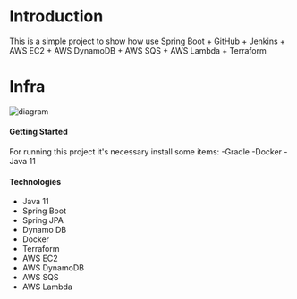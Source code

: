# Introduction 
This is a simple project to show how use Spring Boot + GitHub + Jenkins + AWS EC2 + AWS DynamoDB + AWS SQS + AWS Lambda + Terraform

# Infra
![diagram](diagram.png)

#### Getting Started
For running this project it's necessary install some items:
-Gradle
-Docker
-Java 11

#### Technologies
* Java 11
* Spring Boot
* Spring JPA
* Dynamo DB
* Docker
* Terraform
* AWS EC2
* AWS DynamoDB
* AWS SQS
* AWS Lambda